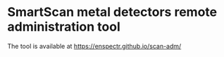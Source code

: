 # SmartScan metal detectors remote administration tool
The tool is available at https://enspectr.github.io/scan-adm/

